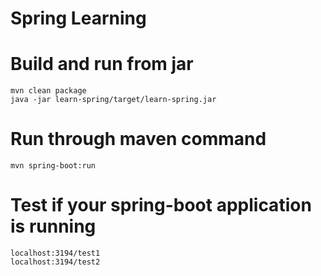 # Spring Learning


# Build and run from jar
    mvn clean package
    java -jar learn-spring/target/learn-spring.jar

# Run through maven command
    mvn spring-boot:run


# Test if your spring-boot application is running

    localhost:3194/test1
    localhost:3194/test2
